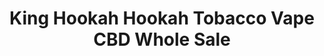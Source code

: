 ---
title: "King Hookah Hookah Tobacco Vape CBD Whole Sale"
url: /wayne/king-hookah-hookah-tobacco-vape-cbd-whole-sale/
shop: E-Zigaretten
---